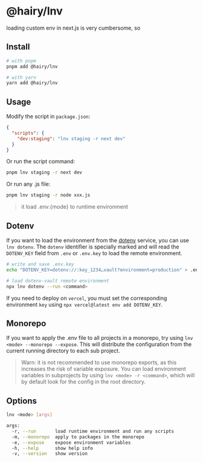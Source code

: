 # @hairy/lnv

loading custom env in next.js is very cumbersome, so

## Install

```sh
# with pnpm
pnpm add @hairy/lnv

# with yarn
yarn add @hairy/lnv
```

## Usage

Modify the script in `package.json`:

```json
{
  "scripts": {
    "dev:staging": "lnv staging -r next dev"
  }
}
```

Or run the script command:

```sh
pnpm lnv staging -r next dev
```

Or run any .js file:

```sh
pnpm lnv staging -r node xxx.js
```

> it load .env.{mode} to runtime environment

## Dotenv

If you want to load the environment from the [dotenv](https://www.dotenvx.com/) service, you can use `lnv dotenv`. The `dotenv` identifier is specially marked and will read the `DOTENV_KEY` field from `.env` or `.env.key` to load the remote environment.

```sh
# write and save .env.key
echo "DOTENV_KEY=dotenv://:key_1234…vault?environment=production" > .env.key

# load dotenv-vault remote environment
npx lnv dotenv --run <command>
```

If you need to deploy on `vercel`, you must set the corresponding environment `key` using `npx vercel@latest env add DOTENV_KEY`.

## Monorepo

If you want to apply the .env file to all projects in a monorepo, try using `lnv <mode> --monorepo --expose`. This will distribute the configuration from the current running directory to each sub project.

> Warn: it is not recommended to use monorepo exports, as this increases the risk of variable exposure. You can load environment variables in subprojects by using `lnv <mode> -r <command>`, which will by default look for the config in the root directory.

## Options

```sh
lnv <mode> [args]

args:
  -r, --run       load runtime environment and run any scripts            [array]
  -m, --monorepo  apply to packages in the monorepo                       [boolean]
  -e, --expose    expose environment variables                            [boolean]
  -h, --help      show help info                                          [boolean]
  -v, --version   show version                                            [boolean]
```
